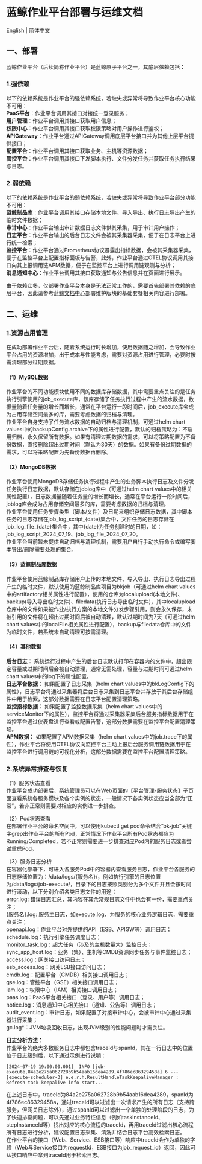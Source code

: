 # 蓝鲸作业平台部署与运维文档

[English](operation_en.md) | 简体中文

## 一、部署
蓝鲸作业平台（后续简称作业平台）是蓝鲸原子平台之一，其底层依赖包括：
### 1.强依赖
以下的依赖系统是作业平台的强依赖系统，若缺失或异常将导致作业平台核心功能不可用：    
**PaaS平台**：作业平台调用其接口对接统一登录服务；  
**用户管理**：作业平台调用其接口获取用户信息；  
**权限中心**：作业平台调用其接口获取权限策略对用户操作进行鉴权；  
**APIGateway**：作业平台通过APIGateway调用底层平台接口并为其他上层平台提供接口；  
**配置平台**：作业平台调用其接口获取业务、主机等资源数据；  
**管控平台**：作业平台调用其接口下发脚本执行、文件分发任务并获取任务执行结果与日志。
### 2.弱依赖
以下的依赖系统是作业平台的弱依赖系统，若缺失或异常将导致作业平台部分功能不可用：  
**蓝鲸制品库**：作业平台调用其接口存储本地文件、导入导出、执行日志导出产生的临时文件数据；  
**审计中心**：作业平台输出审计数据日志文件供其采集，用于审计用户操作；  
**日志平台**：作业平台输出的后台日志文件会被其采集器采集，便于在日志平台上进行统一检索；  
**监控平台**：作业平台通过Prometheus协议暴露出指标数据，会被其采集器采集，便于在监控平台上配置指标面板与告警，此外，作业平台通过OTEL协议调用其接口向其上报调用链APM数据，便于在监控平台上进行调用链观测与分析；  
**消息通知中心**：作业平台调用其接口获取通知与公告信息并在页面进行展示。  

由于依赖众多，仅部署作业平台本身是无法正常工作的，需要首先部署其依赖的底层平台，因此请参考[蓝鲸文档中心](https://bk.tencent.com/docs/)部署维护版块的基础套餐相关内容进行部署。

## 二、运维
### 1.资源占用管理
在成功部署作业平台后，随着系统运行时长增加，使用数据随之增加，会导致作业平台占用的资源增加，出于成本与性能考虑，需要对资源占用进行管理，必要时按需清理部分过期数据。  
#### （1）MySQL数据
作业平台的不同功能模块使用不同的数据库存储数据，其中需要重点关注的是任务执行引擎使用的job_execute库，该库存储了任务执行过程中产生的流水数据，数据量随着任务量的增长而增长，通常在平台运行一段时间后，job_execute库会成为占用存储空间最多的库，需要考虑数据的归档与清理。  
作业平台自身支持了任务流水数据的自动归档与清理机制，可通过helm chart values中的backupConfig.archive下的属性进行配置，默认的归档策略为：不启用归档，永久保留所有数据。如果有清理过期数据的需求，可以将策略配置为不备份数据，直接删除超出过期时间（默认为30天）的数据。如果有备份过期数据的需求，可以将策略配置为先备份数据再删除。  

#### （2）MongoDB数据
作业平台使用MongoDB存储任务执行过程中产生的业务脚本执行日志及文件分发任务执行日志数据，默认存储在joblog库中（可通过helm chart values中的相关属性配置），日志数据量随着任务量的增长而增长，通常在平台运行一段时间后，joblog库会成为占用存储空间最多的库，需要考虑数据的归档与清理。  
作业平台使用任务步骤类型（脚本/文件）及日期来组织存储日志数据，其中脚本任务的日志存储在job_log_script_{date}集合中，文件任务的日志存储在job_log_file_{date}集合中，其中{date}为任务创建时的日期，如：job_log_script_2024_07_19、job_log_file_2024_07_20。  
作业平台当前暂未提供自动归档与清理机制，需要用户自行手动执行命令或编写脚本导出/删除需要处理的集合。  

#### （3）蓝鲸制品库数据
作业平台使用蓝鲸制品库存储用户上传的本地文件、导入导出、执行日志导出过程产生的临时文件，默认使用的蓝鲸制品库项目为bkjob（可通过helm chart values中的artifactory相关属性进行配置），使用的仓库为localupload(本地文件)、backup(导入导出临时文件)、filedata(执行日志导出临时文件)，其中localupload仓库中的文件如果被作业/执行方案的本地文件分发步骤引用，则会永久保存，未被引用的文件将在超出过期时间后被自动清理，默认过期时间为7天（可通过helm chart values中的localFile相关属性进行配置），backup与filedata仓库中的文件为临时文件，若系统未自动清理可按需清理。

#### （4）其他数据
**后台日志：** 系统运行过程中产生的后台日志默认打印在容器内的文件中，超出限定容量或过期时间后会被自动清理，通常无需处理，容量与过期时间可通过helm chart values中的log下的属性配置。    
**日志平台数据：** 如果配置了日志采集（helm chart values中的bkLogConfig下的属性），日志平台将通过采集器将后台日志采集到日志平台并存放于其后台存储组件中用于检索，这部分数据需要在日志平台配置清理策略。  
**监控指标数据：** 如果配置了监控数据采集（helm chart values中的serviceMonitor下的属性），监控平台将通过采集器采集后台服务指标数据用于在监控平台通过仪表盘进行查看或配置告警，这部分数据需要在监控平台配置清理策略。  
**APM数据：** 如果配置了APM数据采集（helm chart values中的job.trace下的属性），作业平台将使用OTEL协议向监控平台主动上报后台服务调用链数据用于在监控平台进行调用链的可视化分析，这部分数据需要在监控平台配置清理策略。  

### 2.系统异常排查与恢复
（1）服务状态查看  
作业平台成功部署后，系统管理员可以在Web页面的【平台管理-服务状态】子页面查看系统各服务模块及各个实例的状态，一般情况下各实例状态应当全部为“正常”，若非正常则需要对相应的实例进一步排查。  

（2）Pod状态查看  
在部署作业平台的命名空间中，可以使用kubectl get pod命令结合“bk-job”关键字grep出作业平台的所有Pod，正常情况下作业平台所有Pod状态都应为Running/Completed，若不正常则需要进一步排查对应Pod内的服务日志或者尝试重启Pod。  

（3）服务日志分析  
在容器化部署下，可进入各服务Pod中的容器内查看服务日志，作业平台各服务的日志存储位置为：/data/logs/{服务名}/，例如执行引擎的日志位置为/data/logs/job-execute/，目录下的日志按照类别分为多个文件并且会按时间进行滚动，以下分别介绍各类日志文件的用途：  
error.log: 错误日志汇总，其内容在其余常规日志文件中也会有一份，需要重点关注；  
{服务名}.log: 服务主日志，如execute.log，为服务的核心业务逻辑日志，需要重点关注；  
openapi.log：作业平台对外提供的API（ESB、APIGW等）调用日志；  
schedule.log：执行引擎任务调度日志；  
monitor_task.log：超大任务（涉及的主机数量大）监控日志；  
sync_app_host.log：业务（集）、主机等CMDB资源同步任务与事件监控日志；  
access.log：网关接口访问日志；  
esb_access.log：网关ESB接口访问日志；  
cmdb.log：配置平台（CMDB）相关接口调用日志；  
gse.log：管控平台（GSE）相关接口调用日志；  
iam.log：权限中心（IAM）相关接口调用日志；  
paas.log：PaaS平台相关接口（登录、用户等）调用日志；  
notice.log：消息通知中心相关接口（通知、公告等）调用日志；  
audit_event.log：审计日志，如果配置了对接审计中心，会被审计中心通过采集器进行采集；   
gc.log*：JVM垃圾回收日志，出现JVM级别的性能问题时才需关注。  

**日志分析方法：**  
作业平台的绝大多数服务日志中都包含traceId与spanId，其在一行日志中的位置位于日志级别后，以下通过示例进行说明：  
```shell
[2024-07-19 19:00:00.001]  INFO [job-execute,84a2e275a062728b9b54aab16dea4289,4f786ec86329458a] 6 --- [execute-scheduler-3] e.e.r.h.ResultHandleTaskKeepaliveManager : Refresh task keepalive info start...
```
在上述日志中，traceId为84a2e275a062728b9b54aab16dea4289，spanId为4f786ec86329458a，通过traceId可以过滤出一次请求产生的所有日志（支持跨服务，但网关日志除外），通过spanId可以过滤出一个单独的处理阶段的日志，为了快速排查问题，可以先通过业务特征信息（例如taskInstanceId、stepInstanceId等）找出对应的核心流程的traceId，再用traceId过滤出核心流程所有日志进行分析，建议配置日志采集、清洗并结合日志平台高效检索日志。    
在作业平台的接口（Web、Service、ESB接口等）响应中traceId会作为单独的字段（Web与Service接口为requestId，ESB接口为job_request_id）返回，因此可从接口响应中拿到traceId用于检索日志。
